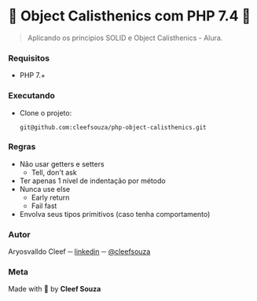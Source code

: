 # :elephant: Object Calisthenics com PHP 7.4 :elephant:

> Aplicando os principios SOLID e Object Calisthenics - Alura.

### Requisitos
- PHP 7.+

### Executando
- Clone o projeto:
  ```shell
  git@github.com:cleefsouza/php-object-calisthenics.git
  ```

### Regras
- Não usar getters e setters
    - Tell, don't ask
- Ter apenas 1 nível de indentação por método
- Nunca use else
    - Early return
    - Fail fast
- Envolva seus tipos primitivos (caso tenha comportamento)

### Autor <div id="autor"></div>
Aryosvalldo Cleef ─ [linkedin](https://www.linkedin.com/in/aryosvalldo-cleef/) ─ [@cleefsouza](https://github.com/cleefsouza)

### Meta <div id="meta"></div>
Made with :blue_heart: by **Cleef Souza**
